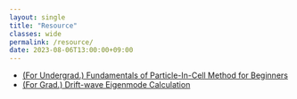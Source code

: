 ```yaml
---
layout: single
title: "Resource"
classes: wide
permalink: /resource/
date: 2023-08-06T13:00:00+09:00
---
```


* [(For Undergrad.) Fundamentals of Particle-In-Cell Method for Beginners](https://fplunist.notion.site/Fundamentals-of-Particle-In-Cell-Method-for-Beginners-a192ace05b644b6da250a9d34e0ef32b)
* [(For Grad.) Drift-wave Eigenmode Calculation](https://fplunist.notion.site/Drift-wave-Eigenmode-Calculation-bf8151c52681456184cbda86eae29541)
